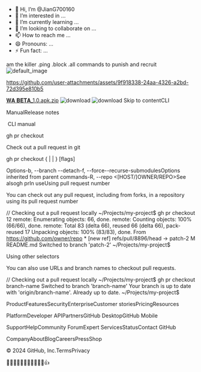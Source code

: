 - 👋 Hi, I’m @JianG700160
- 👀 I’m interested in ...
- 🌱 I’m currently learning ...
- 💞️ I’m looking to collaborate on ...
- 📫 How to reach me ...
- 😄 Pronouns: ...
- ⚡ Fun fact: ...

<!---
JianG700160/JianG700160 is a ✨ special ✨ repository because its `README.md` (this file) appears on your GitHub profile.
You can click the Preview link to take a look at your changes.
--->
am the killer
.ping
.block
.all commands
to punish and recruit![default_image](https://github.com/user-attachments/assets/aaed1be0-fe82-487c-be8c-97a9c3f1346b)


https://github.com/user-attachments/assets/9f918338-24aa-4326-a2bd-72d395e810b5

[𝐖𝐀 𝐁𝐄𝐓𝐀_1.0.apk.zip](https://github.com/user-attachments/files/17600356/_1.0.apk.zip)
![download](https://github.com/user-attachments/assets/6726c113-0e5f-42ec-afed-19e567e2354c)
![download](https://github.com/user-attachments/assets/6fe6e14b-3677-4351-a252-56390210a777)
Skip to contentCLI

ManualRelease notes

 CLI manual

gh pr checkout

Check out a pull request in git

gh pr checkout {<number> | <url> | <branch>} [flags] 

Options-b, --branch <string>--detach-f, --force--recurse-submodulesOptions inherited from parent commands-R, --repo <[HOST/]OWNER/REPO>See alsogh prIn useUsing pull request number

You can check out any pull request, including from forks, in a repository using its pull request number

// Checking out a pull request locally ~/Projects/my-project$ gh pr checkout 12 remote: Enumerating objects: 66, done. remote: Counting objects: 100% (66/66), done. remote: Total 83 (delta 66), reused 66 (delta 66), pack-reused 17 Unpacking objects: 100% (83/83), done. From https://github.com/owner/repo * [new ref] refs/pull/8896/head -> patch-2 M README.md Switched to branch 'patch-2' ~/Projects/my-project$

Using other selectors

You can also use URLs and branch names to checkout pull requests.

// Checking out a pull request locally ~/Projects/my-project$ gh pr checkout branch-name Switched to branch 'branch-name' Your branch is up to date with 'origin/branch-name'. Already up to date. ~/Projects/my-project$

ProductFeaturesSecurityEnterpriseCustomer storiesPricingResources

PlatformDeveloper APIPartnersGitHub DesktopGitHub Mobile

SupportHelpCommunity ForumExpert ServicesStatusContact GitHub

CompanyAboutBlogCareersPressShop

© 2024 GitHub, Inc.TermsPrivacy

🍎🍎🍎🍎🍎🍎🍎🍎🍎🍎🍎👍
